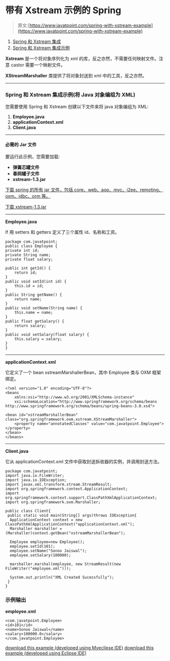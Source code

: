 # 带有 Xstream 示例的 Spring

> 原文:[https://www.javatpoint.com/spring-with-xstream-example](https://www.javatpoint.com/spring-with-xstream-example)

1.  [Spring 和 Xstream 集成](#)
2.  [Spring 和 Xstream 集成示例](#ex)

**Xstream** 是一个将对象序列化为 xml 的库，反之亦然，不需要任何映射文件。注意 castor 需要一个映射文件。

**XStreamMarshaller** 类提供了将对象封送到 xml 中的工具，反之亦然。

* * *

### Spring 和 Xstream 集成示例(将 Java 对象编组为 XML)

您需要使用 Spring 和 Xstream 创建以下文件来将 java 对象编组为 XML:

1.  **Employee.java**
2.  **applicationContext.xml**
3.  **Client.java**

* * *

#### 必需的 Jar 文件

要运行此示例，您需要加载:

*   **弹簧芯罐文件**
*   **春网罐子文件**
*   **xstream-1.3.jar**

[下载 spring 的所有 jar 文件，包括 core、web、aop、mvc、j2ee、remoting、oxm、jdbc、orm 等。](https://static.javatpoint.com/src/sp/springjars.zip)

[下载 xstream-1.3.jar](https://static.javatpoint.com/src/sp/jar/xstream-1.3.jar.zip)

* * *

**Employee.java**

If 用 setters 和 getters 定义了三个属性 id、名称和工资。

```
package com.javatpoint;
public class Employee {
private int id;
private String name;
private float salary;

public int getId() {
	return id;
}
public void setId(int id) {
	this.id = id;
}
public String getName() {
	return name;
}
public void setName(String name) {
	this.name = name;
}
public float getSalary() {
	return salary;
}
public void setSalary(float salary) {
	this.salary = salary;
}
}

```

* * *

**applicationContext.xml**

它定义了一个 bean xstreamMarshallerBean，其中 Employee 类与 OXM 框架绑定。

```
<?xml version="1.0" encoding="UTF-8"?>
<beans 
	xmlns:xsi="http://www.w3.org/2001/XMLSchema-instance"
	xsi:schemaLocation="http://www.springframework.org/schema/beans 
http://www.springframework.org/schema/beans/spring-beans-3.0.xsd">

<bean id="xstreamMarshallerBean" class="org.springframework.oxm.xstream.XStreamMarshaller">
	<property name="annotatedClasses" value="com.javatpoint.Employee"></property>
</bean>
</beans>

```

* * *

**Client.java**

它从 applicationContext.xml 文件中获取封送拆收器的实例，并调用封送方法。

```
package com.javatpoint;
import java.io.FileWriter;
import java.io.IOException;
import javax.xml.transform.stream.StreamResult;
import org.springframework.context.ApplicationContext;
import org.springframework.context.support.ClassPathXmlApplicationContext;
import org.springframework.oxm.Marshaller;

public class Client{
 public static void main(String[] args)throws IOException{
  ApplicationContext context = new ClassPathXmlApplicationContext("applicationContext.xml");
  Marshaller marshaller = (Marshaller)context.getBean("xstreamMarshallerBean");

  Employee employee=new Employee();
  employee.setId(101);
  employee.setName("Sonoo Jaiswal");
  employee.setSalary(100000);

  marshaller.marshal(employee, new StreamResult(new FileWriter("employee.xml")));

  System.out.println("XML Created Sucessfully");
 }
}

```

### 示例输出

**employee.xml**

```
<com.javatpoint.Employee>
<id>101</id>
<name>Sonoo Jaiswal</name>
<salary>100000.0</salary>
</com.javatpoint.Employee>

```

[download this example (developed using Myeclipse IDE)](https://static.javatpoint.com/src/sp/xstream.zip)
[download this example (developed using Eclipse IDE)](https://static.javatpoint.com/src/sp/eclipse/xstream.zip)